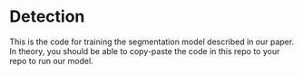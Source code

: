 # Detection
This is the code for training the segmentation model described in our paper.
In theory, you should be able to copy-paste the code in this repo to your repo to run our model.

